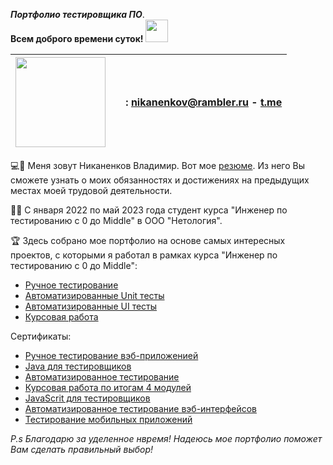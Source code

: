 ***Портфолио тестировщика ПО***.  
**Всем доброго времени суток!** <img src="https://camo.githubusercontent.com/e8e7b06ecf583bc040eb60e44eb5b8e0ecc5421320a92929ce21522dbc34c891/68747470733a2f2f6d656469612e67697068792e636f6d2f6d656469612f6876524a434c467a6361737252346961377a2f67697068792e676966" width="36">

|<img src="https://user-images.githubusercontent.com/105923354/220066130-82e30fcb-7752-4704-a080-34a55b942f33.png" width="144">|<img src="https://user-images.githubusercontent.com/105923354/220086475-5e945f9d-2ba4-4fba-a05f-2b45570ae823.png" width="12"> : nikanenkov@rambler.ru - [t.me](https://t.me/zenitfan88)|
|------|--------|


💻👦 Меня зовут Никаненков Владимир. Вот мое [резюме](https://docs.google.com/document/d/1hQJ_pMoaT6IsDzBrbkzxSPXP1hAoGQzEVbF6ctFgdF0/edit?usp=sharing). Из него Вы сможете узнать о моих обязанностях и достижениях на предыдущих местах моей трудовой деятельности. 

👨‍🏫 С января 2022 по май 2023 года студент курса "Инженер по тестированию с 0 до Middle" в ООО "Нетология".

🏆 Здесь собрано мое портфолио на основе самых интересных проектов, с которыми я работал в рамках курса "Инженер по тестированию с 0 до Middle":  
 - [Ручное тестирование](https://github.com/zenitfan88/Portfolio_Nikanenkov_Vladimir/blob/main/documents/manualTesting.md)  
 - [Автоматизированные Unit тесты](https://github.com/zenitfan88/Portfolio_Nikanenkov_Vladimir/blob/main/documents/unitTesting.md)  
 - [Автоматизированные UI тесты](https://github.com/zenitfan88/Portfolio_Nikanenkov_Vladimir/blob/main/documents/e2eTesting.md)  
 - [Курсовая работа](https://github.com/zenitfan88/Portfolio_Nikanenkov_Vladimir/blob/main/documents/courseWork.md)  


Сертификаты:  
- [Ручное тестирование вэб-приложенией](https://github.com/zenitfan88/Portfolio_Nikanenkov_Vladimir/blob/main/documents/certificate/manualTesting.pdf)  
- [Java для тестировщиков](https://github.com/zenitfan88/Portfolio_Nikanenkov_Vladimir/blob/main/documents/certificate/Java.pdf)  
- [Автоматизированное тестирование](https://github.com/zenitfan88/Portfolio_Nikanenkov_Vladimir/blob/main/documents/certificate/autoTestingJava.pdf)  
- [Курсовая работа по итогам 4 модулей](https://github.com/zenitfan88/Portfolio_Nikanenkov_Vladimir/blob/main/documents/certificate/courseWork.pdf)  
- [JavaScrit для тестировщиков](https://github.com/zenitfan88/Portfolio_Nikanenkov_Vladimir/blob/main/documents/certificate/JavaScript.pdf)  
- [Автоматизированное тестирование вэб-интерфейсов](https://github.com/zenitfan88/Portfolio_Nikanenkov_Vladimir/blob/main/documents/certificate/autoTestingJavaScript.pdf)  
- [Тестирование мобильных приложений](https://github.com/zenitfan88/Portfolio_Nikanenkov_Vladimir/blob/main/documents/certificate/Mobile.pdf)  

*P.s Благодарю за уделенное нвремя! Надеюсь мое портфолио поможет Вам сделать правильный выбор!*
